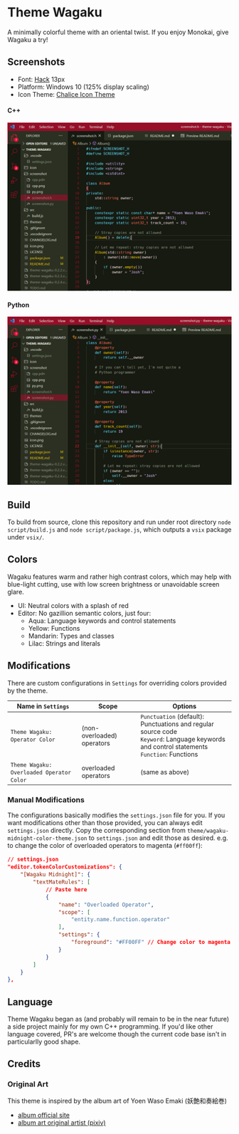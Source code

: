 # Theme Wagaku

A minimally colorful theme with an oriental twist. If you enjoy Monokai, give Wagaku a try!

## Screenshots

- Font: [Hack](https://sourcefoundry.org/hack/) 13px
- Platform: Windows 10 (125% display scaling)
- Icon Theme: [Chalice Icon Theme](https://marketplace.visualstudio.com/items?itemName=artlaman.chalice-icon-theme)

#### C++

![cpp.png](https://raw.githubusercontent.com/joshvictor1024/wagaku-theme/master/screenshot/cpp.png "C++")

#### Python

![py.png](https://raw.githubusercontent.com/joshvictor1024/wagaku-theme/master/screenshot/py.png "Python")

## Build

To build from source, clone this repository and run under root directory `node script/build.js` and `node script/package.js`, which outputs a `vsix` package under `vsix/`.

## Colors

Wagaku features warm and rather high contrast colors, which may help with blue-light cutting, use with low screen brightness or unavoidable screen glare.

- UI: Neutral colors with a splash of red
- Editor: No gazillion semantic colors, just four:
  - Aqua: Language keywords and control statements
  - Yellow: Functions
  - Mandarin: Types and classes
  - Lilac: Strings and literals

## Modifications

There are custom configurations in `Settings` for overriding colors provided by the theme.

|Name in `Settings`|Scope|Options|
|---|---|---|
|`Theme Wagaku: Operator Color`|(non-overloaded) operators|`Punctuation` (default): Punctuations and regular source code<br>`Keyword`: Language keywords and control statements<br>`Function`: Functions|
|`Theme Wagaku: Overloaded Operator Color`|overloaded operators|(same as above)|

### Manual Modifications

The configurations basically modifies the `settings.json` file for you. If you want modifications other than those provided, you can always edit `settings.json` directly. Copy the corresponding section from `theme/wagaku-midnight-color-theme.json` to `settings.json` and edit those as desired. e.g. to change the color of overloaded operators to magenta (`#ff00ff`):

```json
// settings.json
"editor.tokenColorCustomizations": {
    "[Wagaku Midnight]": {            
        "textMateRules": [
            // Paste here
            {
                "name": "Overloaded Operator",
                "scope": [
                    "entity.name.function.operator"
                ],
                "settings": {
                    "foreground": "#FF00FF" // Change color to magenta
                }
            }
        ]
    }
},
```

## Language

Theme Wagaku began as (and probably will remain to be in the near future) a side project mainly for my own C++ programming. If you'd like other language covered, PR's are welcome though the current code base isn't in particularlly good shape.

## Credits

### Original Art

This theme is inspired by the album art of Yoen Waso Emaki (妖艶和奏絵巻)

- [album official site](https://avex.jp/yoen/)
- [album art original artist (pixiv)](https://www.pixiv.net/users/708358)
